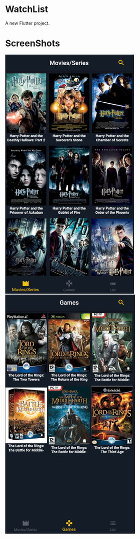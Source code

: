 # WatchList

A new Flutter project.

# ScreenShots

<img src= /screenshots/home.png> <img src= /screenshots/games.png>
